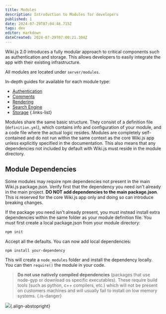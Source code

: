 ```yaml
---
title: Modules
description: Introduction to Modules for developers
published: 1
date: 2024-07-29T07:04:48.715Z
tags: dev
editor: markdown
dateCreated: 2024-07-29T07:00:21.304Z
---
```


Wiki.js 2.0 introduces a fully modular approach to critical components such as authentication and storage. This allows developers to easily integrate the app with their existing infrastructure.

All modules are located under `server/modules`.

In-depth guides for available for each module type:

* [Authentication](/dev/authentication)
* [Comments](/dev/comments)
* [Rendering](/dev/rendering)
* [Search Engine](/dev/search)
* [Storage](/dev/storage)
{.links-list}

Modules share the same basic structure. They consist of a definition file (`definition.yml`), which contains info and configuration of your module, and a code file where the actual logic resides. Modules are completely self-contained and do not run within the same context as the core Wiki.js app unless explicitly specified in the documentation. This also means that any dependencies not included by default with Wiki.js must reside in the module directory.

## Module Dependencies

Some modules may require npm dependencies not present in the main Wiki.js package.json. Verify first that the dependency you need isn't already in the main project. **DO NOT add dependencies to the main package.json**. This is reserved for the core Wiki.js app only and doing so can introduce breaking changes. 

If the package you need isn't already present, you must instead install extra dependencies within the same folder as your module definition file. You must first create a local package.json from your module directory:

```bash
npm init
```

Accept all the defaults. You can now add local dependencies:

```bash
npm install your-dependency
```

This will create a `node_modules` folder and install the dependency locally. You can then `require()` the module in your code.

> **Do not use natively compiled dependencies** \(packages that use node-gyp or download os specific executables\). These require build tools \(such as python, c++ compilers, etc.\) which will not be present on customers machines and will usually fail to install on low memory systems.
{.is-danger}

![](https://a.icons8.com/Ufcf0eoh/d5D6Em/svg.svg){.align-abstopright}